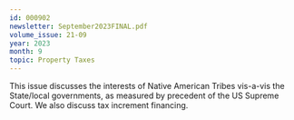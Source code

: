 ```yaml
---
id: 000902
newsletter: September2023FINAL.pdf
volume_issue: 21-09
year: 2023
month: 9
topic: Property Taxes
---
```


This issue discusses the interests of Native American Tribes vis-a-vis the State/local governments, as measured by precedent of the US  Supreme Court. We also discuss tax increment financing.